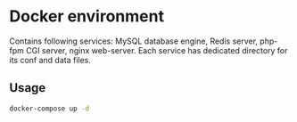 # Docker environment

Contains following services: MySQL database engine, Redis server, php-fpm CGI server, nginx web-server.
Each service has dedicated directory for its conf and data files.

## Usage

```bash
docker-compose up -d
```
